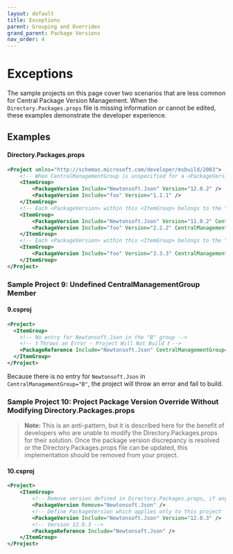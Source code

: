 ```yaml
---
layout: default
title: Exceptions
parent: Grouping and Overrides
grand_parent: Package Versions
nav_order: 4
---
```


# Exceptions

The sample projects on this page cover two scenarios that are less common for Central Package Version Management. When the `Directory.Packages.props` file is missing information or cannot be edited, these examples demonstrate the developer experience.

## Examples

#### Directory.Packages.props

```xml
<Project xmlns="http://schemas.microsoft.com/developer/msbuild/2003">
    <!-- When CentralManagementGroup is unspecified for a <PackageVersion>, the <PackageVersion> is part of the default global group. -->
    <ItemGroup>
        <PackageVersion Include="Newtonsoft.Json" Version="12.0.2" />
        <PackageVersion Include="foo" Version="1.1.1" />
    </ItemGroup>
    <!-- Each <PackageVersion> within this <ItemGroup> belongs to the "A" group as specified in their CentralManagementGroup attributes. -->
    <ItemGroup>
        <PackageVersion Include="Newtonsoft.Json" Version="11.0.2" CentralManagementGroup="A" />
        <PackageVersion Include="foo" Version="2.2.2" CentralManagementGroup="A" />
    </ItemGroup>
    <!-- Each <PackageVersion> within this <ItemGroup> belongs to the "B" group as specified in their CentralManagementGroup attributes. -->
    <ItemGroup>
        <PackageVersion Include="foo" Version="3.3.3" CentralManagementGroup="B" />
    </ItemGroup>
</Project>
```

### Sample Project 9: Undefined CentralManagementGroup Member

#### 9.csproj

```xml
<Project>
  <ItemGroup>
    <!-- No entry for Newtonsoft.Json in the "B" group -->
    <!-- ❗ Throws an Error - Project Will Not Build ❗ -->
    <PackageReference Include="Newtonsoft.Json" CentralManagementGroup="B" />
  </ItemGroup>
</Project>
```

Because there is no entry for `Newtonsoft.Json` in `CentralManagementGroup="B"`, the project will throw an error and fail to build.

### Sample Project 10: Project Package Version Override Without Modifying Directory.Packages.props

> **Note:** This is an anti-pattern, but it is described here for the benefit of developers who are unable to modify the Directory.Packages.props for their solution. Once the package version discrepancy is resolved or the Directory.Packages.props file can be updated, this implementation should be removed from your project.

#### 10.csproj

```xml
<Project>
    <ItemGroup>
        <!-- Remove version defined in Directory.Packages.props, if any --> 
        <PackageVersion Remove="Newtonsoft.Json" /> 
        <!-- Define PackageVersion which applies only to this project --> 
        <PackageVersion Include="Newtonsoft.Json" Version="12.0.3" />
        <!-- Version 12.0.3 -->
        <PackageReference Include="Newtonsoft.Json" />
    </ItemGroup>
</Project>
```
